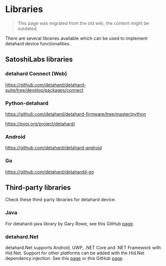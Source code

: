 # Libraries

> This page was migrated from the old wiki, the content might be outdated.

There are several libraries available which can be used to implement
detahard device functionalities.

## SatoshiLabs libraries

### detahard Connect (Web)

<https://github.com/detahard/detahard-suite/tree/develop/packages/connect>

### Python-detahard

<https://github.com/detahard/detahard-firmware/tree/master/python>

<https://pypi.org/project/detahard/>

### Android

<https://github.com/detahard/detahard-android>

### Go

<https://github.com/detahard/detahardd-go>

## Third-party libraries

Check these third-party libraries for detahard device.

### Java

For detahard-java library by Gary Rowe, see this GitHub [page][3].

### detahard.Net

detahard.Net supports Android, UWP, .NET Core and .NET Framework with
Hid.Net. Support for other platforms can be added with the Hid.Net
dependency injection. See this [page][4] or this GitHub [page][5].

  [1]: https://github.com/detahard/detahard-firmware/tree/master/python
  [detahard-android]: https://github.com/detahard/detahard-android
  [3]: https://github.com/gary-rowe/detahard-java
  [4]: https://www.nuget.org/packages/detahard.Net/
  [5]: https://github.com/MelbourneDeveloper/detahard.Net
